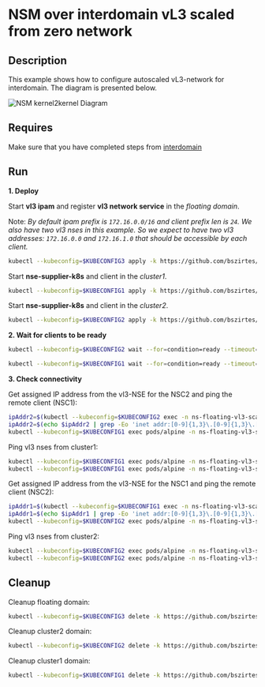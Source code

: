 # NSM over interdomain vL3 scaled from zero network

## Description

This example shows how to configure autoscaled vL3-network for interdomain. The diagram is presented below.

![NSM kernel2kernel Diagram](./floating_vl3_autoscale.svg "NSM Kernel2Kernel Scheme")

## Requires

Make sure that you have completed steps from [interdomain](../../suites/basic)

## Run

**1. Deploy**

Start **vl3 ipam** and register **vl3 network service** in the *floating domain*.

Note: *By default ipam prefix is `172.16.0.0/16` and client prefix len is `24`. We also have two vl3 nses in this example. So we expect to have two vl3 addresses: `172.16.0.0` and `172.16.1.0` that should be accessible by each client.*
```bash
kubectl --kubeconfig=$KUBECONFIG3 apply -k https://github.com/bszirtes/deployments-k8s/examples/interdomain/usecases/floating_vl3-scale-from-zero/cluster3?ref=b65aec2b2cbf74adb05b5e3796a3ed7dcd6358a4
```

Start **nse-supplier-k8s** and client in the *cluster1*.
```bash
kubectl --kubeconfig=$KUBECONFIG1 apply -k https://github.com/bszirtes/deployments-k8s/examples/interdomain/usecases/floating_vl3-scale-from-zero/cluster1?ref=b65aec2b2cbf74adb05b5e3796a3ed7dcd6358a4
```

Start **nse-supplier-k8s** and client in the *cluster2*.
```bash
kubectl --kubeconfig=$KUBECONFIG2 apply -k https://github.com/bszirtes/deployments-k8s/examples/interdomain/usecases/floating_vl3-scale-from-zero/cluster2?ref=b65aec2b2cbf74adb05b5e3796a3ed7dcd6358a4
```

**2. Wait for clients to be ready**

```bash
kubectl --kubeconfig=$KUBECONFIG2 wait --for=condition=ready --timeout=1m pod -l app=alpine -n ns-floating-vl3-scale-from-zero
```
```bash
kubectl --kubeconfig=$KUBECONFIG1 wait --for=condition=ready --timeout=1m pod -l app=alpine -n ns-floating-vl3-scale-from-zero
```

**3. Check connectivity**

Get assigned IP address from the vl3-NSE for the NSC2 and ping the remote client (NSC1):
```bash
ipAddr2=$(kubectl --kubeconfig=$KUBECONFIG2 exec -n ns-floating-vl3-scale-from-zero pods/alpine -- ifconfig nsm-1)
ipAddr2=$(echo $ipAddr2 | grep -Eo 'inet addr:[0-9]{1,3}\.[0-9]{1,3}\.[0-9]{1,3}\.[0-9]{1,3}'| cut -c 11-)
kubectl --kubeconfig=$KUBECONFIG1 exec pods/alpine -n ns-floating-vl3-scale-from-zero -- ping -c 4 $ipAddr2
```

Ping vl3 nses from cluster1:
```bash
kubectl --kubeconfig=$KUBECONFIG1 exec pods/alpine -n ns-floating-vl3-scale-from-zero -- ping -c 4 172.16.0.0
kubectl --kubeconfig=$KUBECONFIG1 exec pods/alpine -n ns-floating-vl3-scale-from-zero -- ping -c 4 172.16.1.0
```

Get assigned IP address from the vl3-NSE for the NSC1 and ping the remote client (NSC2):
```bash
ipAddr1=$(kubectl --kubeconfig=$KUBECONFIG1 exec -n ns-floating-vl3-scale-from-zero pods/alpine -- ifconfig nsm-1)
ipAddr1=$(echo $ipAddr1 | grep -Eo 'inet addr:[0-9]{1,3}\.[0-9]{1,3}\.[0-9]{1,3}\.[0-9]{1,3}'| cut -c 11-)
kubectl --kubeconfig=$KUBECONFIG2 exec pods/alpine -n ns-floating-vl3-scale-from-zero -- ping -c 4 $ipAddr1
```

Ping vl3 nses from cluster2:
```bash
kubectl --kubeconfig=$KUBECONFIG2 exec pods/alpine -n ns-floating-vl3-scale-from-zero -- ping -c 4 172.16.0.0
kubectl --kubeconfig=$KUBECONFIG2 exec pods/alpine -n ns-floating-vl3-scale-from-zero -- ping -c 4 172.16.1.0
```

## Cleanup

Cleanup floating domain:
```bash
kubectl --kubeconfig=$KUBECONFIG3 delete -k https://github.com/bszirtes/deployments-k8s/examples/interdomain/usecases/floating_vl3-scale-from-zero/cluster3?ref=b65aec2b2cbf74adb05b5e3796a3ed7dcd6358a4
```

Cleanup cluster2 domain:
```bash
kubectl --kubeconfig=$KUBECONFIG2 delete -k https://github.com/bszirtes/deployments-k8s/examples/interdomain/usecases/floating_vl3-scale-from-zero/cluster2?ref=b65aec2b2cbf74adb05b5e3796a3ed7dcd6358a4
```

Cleanup cluster1 domain:
```bash
kubectl --kubeconfig=$KUBECONFIG1 delete -k https://github.com/bszirtes/deployments-k8s/examples/interdomain/usecases/floating_vl3-scale-from-zero/cluster1?ref=b65aec2b2cbf74adb05b5e3796a3ed7dcd6358a4
```
